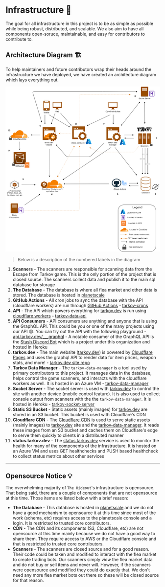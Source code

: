 # Infrastructure 🧱

The goal for all infrastructure in this project is to be as simple as possible while being robust, distributed, and scalable. We also aim to have all components open-soruce, maintainable, and easy for contributors to contribute to.

## Architecture Diagram 🏗️

To help maintainers and future contributors wrap their heads around the infrastructure we have deployed, we have created an architecture diagram which lays everything out.

![diagram](assets/the-hideout.png)

> Below is a description of the numbered labels in the diagram

1. **Scanners** - The scanners are responsible for scanning data from the Escape from Tarkov game. This is the only portion of the project that is closed source. The scanners collect data and publish it to the main sql database for storage
1. **The Database** - The database is where all flea market and other data is stored. The database is hosted in [planetscale](https://planetscale.com/)
1. **GitHub Actions** - All cron jobs to sync the database with the API (cloudflare workers) are run through [GitHub Actions](https://github.com/features/actions) - [tarkov-crons](https://github.com/the-hideout/tarkov-crons)
1. **API** - The API which powers everything for [tarkov.dev](https://tarkov.dev) is run using [cloudflare workers](https://workers.cloudflare.com/) - [tarkov-data-api](https://github.com/the-hideout/tarkov-data-api)
1. **API Consumers** - API consumers are anything and anyone that is using the GraphQL API. This could be you or one of the many projects using our API 😄. You can try out the API with the following playground - [api.tarkov.dev/___graphql](https://api.tarkov.dev/___graphql) - A notable consumer of the GraphQL API is the [Stash Discord Bot](https://github.com/the-hideout/stash) which is a project under this organization and hosted in Heroku
1. **tarkov.dev** - The main website ([tarkov.dev](https://tarkov.dev)) is powered by [Cloudflare Pages](https://pages.cloudflare.com/) and uses the graphql API to render data for item prices, weapon stats, and more! - [tarkov.dev site repo](https://github.com/the-hideout/tarkov-tools)
1. **Tarkov Data Manager** - The `tarkov-data-manager` is a tool used by primary contributors to this project. It manages data in the database, helps control the game scanners, and interacts with the cloudflare workers as well. It is hosted in an Azure VM - [tarkov-data-manager](https://github.com/the-hideout/tarkov-data-manager)
1. **Socket Server** - The socket server is used with [tarkov.dev](https://tarkov.dev) to control the site with another device (mobile control feature). It is also used to collect console output from scanners with the the `tarkov-data-manager`. It is hosted in Heroku - [tarkov-socket-server](https://github.com/the-hideout/tarkov-socket-server)
1. **Static S3 Bucket** - Static assets (mainly images) for [tarkov.dev](https://tarkov.dev) are stored in an S3 bucket. This bucket is used with Cloudflare's CDN
1. **Cloudflare CDN** - The [Cloudflare CDN](https://www.cloudflare.com/cdn/) is used to serve static assets (mainly images) to [tarkov.dev](https://tarkov.dev) site and the [tarkov-data-manager](https://github.com/the-hideout/tarkov-data-manager). It reads these images from an S3 bucket and caches them on Cloudflare's edge to serve them quickly to clients in a distributed manner
1. **status.tarkov.dev** - The [status.tarkov.dev](https://status.tarkov.dev/) service is used to monitor the health for many of the components of the infrastructure. It is hosted on an Azure VM and uses GET healthchecks and PUSH based healthcheck to collect status metrics about other services

---

## Opensource Notice 💡

The overwhelming majority of `The Hideout`'s infrastructure is opensource. That being said, there are a couple of components that are not opensource at this time. Those items are listed below with a brief reason:

- **The Database** - This database is hosted in [planetscale](https://planetscale.com/) and we do not have a good mechanism to opensource it at this time since most of the work (schema, etc) requires access to the planetscale console and a login. It is restricted to trusted core contributors.
- **CDN** - The CDN and its components (S3, Cloudflare, etc) are not opensource at this time mainly because we do not have a good way to share them. They require access to AWS or the Cloudflare console and that is restricted to trusted core contributors.
- **Scanners** - The scanners are closed source and for a good reason. Their code could be taken and modified to interact with the flea market to create trading bots. Our scanners simply *view* the flea market data and do not buy or sell items and never will. However, if the scanners were opensource and modified they could do exactly that. We don't need any more flea market bots out there so these will be closed source for that reason.
